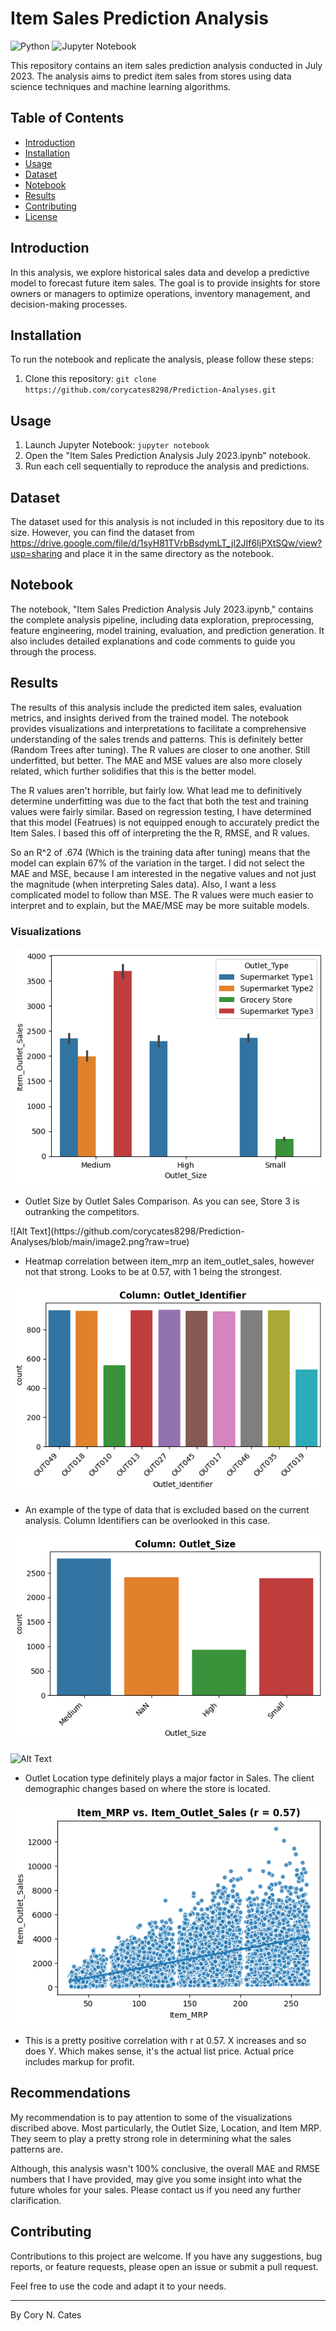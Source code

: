 
# Item Sales Prediction Analysis

![Python](https://img.shields.io/badge/Python-3.7%2B-blue)
![Jupyter Notebook](https://img.shields.io/badge/Jupyter%20Notebook-6.1.4-orange)

This repository contains an item sales prediction analysis conducted in July 2023. The analysis aims to predict item sales from stores using data science techniques and machine learning algorithms.

## Table of Contents

- [Introduction](#introduction)
- [Installation](#installation)
- [Usage](#usage)
- [Dataset](#dataset)
- [Notebook](#notebook)
- [Results](#results)
- [Contributing](#contributing)
- [License](#license)

## Introduction

In this analysis, we explore historical sales data and develop a predictive model to forecast future item sales. The goal is to provide insights for store owners or managers to optimize operations, inventory management, and decision-making processes.

## Installation

To run the notebook and replicate the analysis, please follow these steps:

1. Clone this repository: `git clone https://github.com/corycates8298/Prediction-Analyses.git`
   

## Usage

1. Launch Jupyter Notebook: `jupyter notebook`
2. Open the "Item Sales Prediction Analysis July 2023.ipynb" notebook.
3. Run each cell sequentially to reproduce the analysis and predictions.

## Dataset

The dataset used for this analysis is not included in this repository due to its size. However, you can find the dataset from https://drive.google.com/file/d/1syH81TVrbBsdymLT_jl2JIf6IjPXtSQw/view?usp=sharing and place it in the same directory as the notebook.

## Notebook

The notebook, "Item Sales Prediction Analysis July 2023.ipynb," contains the complete analysis pipeline, including data exploration, preprocessing, feature engineering, model training, evaluation, and prediction generation. It also includes detailed explanations and code comments to guide you through the process.

## Results

The results of this analysis include the predicted item sales, evaluation metrics, and insights derived from the trained model. The notebook provides visualizations and interpretations to facilitate a comprehensive understanding of the sales trends and patterns.  This is definitely better (Random Trees after tuning). The R values are closer to one another. Still underfitted, but better. The MAE and MSE values are also more closely related, which further solidifies that this is the better model.

The R values aren't horrible, but fairly low. What lead me to definitively determine underfitting was due to the fact that both the test and training values were fairly similar.
Based on regression testing, I have determined that this model (Featrues) is not equipped enough to accurately predict the Item Sales. I based this off of interpreting the the R, RMSE, and R values.

So an R^2 of .674 (Which is the training data after tuning) means that the model can explain 67% of the variation in the target. I did not select the MAE and MSE, because I am interested in the negative values and not just the magnitude (when interpreting Sales data). Also, I want a less complicated model to follow than MSE. The R values were much easier to interpret and to explain, but the MAE/MSE may be more suitable models.  

### Visualizations

![Alt Text](https://github.com/corycates8298/Prediction-Analyses/blob/main/Image1.png#:~:text=t-,Image1,-.png)

- Outlet Size by Outlet Sales Comparison.  As you can see, Store 3 is outranking the competitors.
  
![Alt Text[]([https://github.com/corycates8298/Prediction-Analyses/blob/main/Image1.png#:~:text=t-,Image2,-.png](https://github.com/corycates8298/Prediction-Analyses/edit/main/README.md#:~:text=README.md-,image2,-.png))](https://github.com/corycates8298/Prediction-Analyses/blob/main/image2.png?raw=true)

- Heatmap correlation  between item_mrp an item_outlet_sales, however not that strong. Looks to be at 0.57, with 1 being the strongest.


![Alt Text](https://github.com/corycates8298/Prediction-Analyses/blob/main/image5.png?raw=true)

- An example of the type of data that is excluded based on the current analysis.  Column Identifiers can be overlooked in this case.  

![Alt Text](https://github.com/corycates8298/Prediction-Analyses/blob/main/image6.png?raw=true)

![Alt Text]([https://github.com/corycates8298/Prediction-Analyses/blob/main/image7.png?raw=true](https://github.com/corycates8298/Prediction-Analyses/blob/main/image7.png?raw=true))

- Outlet Location type definitely plays a major factor in Sales.  The client demographic changes based on where the store is located.  

![Alt Text](https://github.com/corycates8298/Prediction-Analyses/blob/main/Image8.png?raw=true)

- This is a pretty positive correlation with r at 0.57. X increases and so does Y. Which makes sense, it's the actual list price. Actual price includes markup for profit.


## Recommendations 

My recommendation is to pay attention to some of the visualizations discribed above.  Most particularly, the Outlet Size, Location, and Item MRP.  They seem to play a pretty strong role in determining what the sales patterns are.

Although, this analysis wasn't 100% conclusive, the overall MAE and RMSE numbers that I have provided, may give you some insight into what the future wholes for your sales.  Please contact us if you need any further clarification.

## Contributing

Contributions to this project are welcome. If you have any suggestions, bug reports, or feature requests, please open an issue or submit a pull request.



Feel free to use the code and adapt it to your needs.

-------------------

By Cory N. Cates
